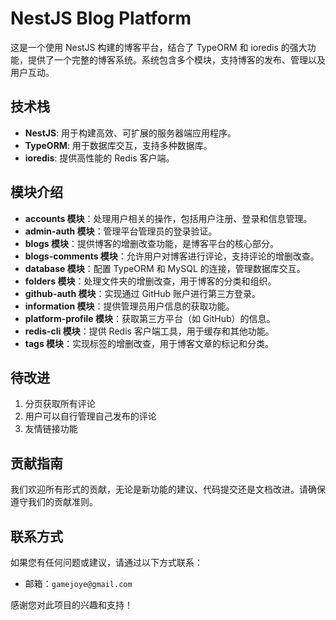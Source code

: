 # NestJS Blog Platform

这是一个使用 NestJS 构建的博客平台，结合了 TypeORM 和 ioredis 的强大功能，提供了一个完整的博客系统。系统包含多个模块，支持博客的发布、管理以及用户互动。

## 技术栈

- **NestJS**: 用于构建高效、可扩展的服务器端应用程序。
- **TypeORM**: 用于数据库交互，支持多种数据库。
- **ioredis**: 提供高性能的 Redis 客户端。

## 模块介绍

- **accounts 模块**：处理用户相关的操作，包括用户注册、登录和信息管理。
- **admin-auth 模块**：管理平台管理员的登录验证。
- **blogs 模块**：提供博客的增删改查功能，是博客平台的核心部分。
- **blogs-comments 模块**：允许用户对博客进行评论，支持评论的增删改查。
- **database 模块**：配置 TypeORM 和 MySQL 的连接，管理数据库交互。
- **folders 模块**：处理文件夹的增删改查，用于博客的分类和组织。
- **github-auth 模块**：实现通过 GitHub 账户进行第三方登录。
- **information 模块**：提供管理员用户信息的获取功能。
- **platform-profile 模块**：获取第三方平台（如 GitHub）的信息。
- **redis-cli 模块**：提供 Redis 客户端工具，用于缓存和其他功能。
- **tags 模块**：实现标签的增删改查，用于博客文章的标记和分类。

## 待改进

1. 分页获取所有评论
2. 用户可以自行管理自己发布的评论
3. 友情链接功能

## 贡献指南

我们欢迎所有形式的贡献，无论是新功能的建议、代码提交还是文档改进。请确保遵守我们的贡献准则。

## 联系方式

如果您有任何问题或建议，请通过以下方式联系：

- 邮箱：`gamejoye@gmail.com`

感谢您对此项目的兴趣和支持！
